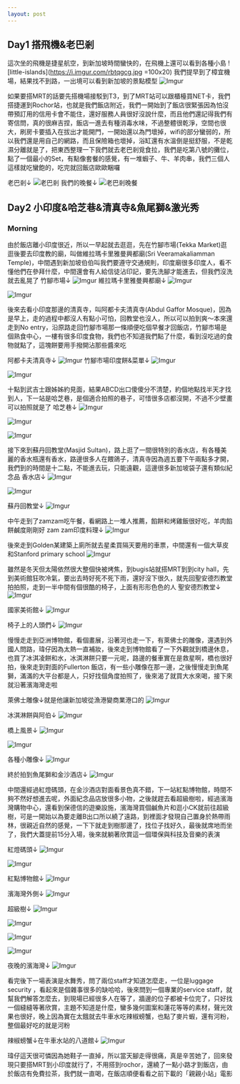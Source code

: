 ```yaml
---
layout: post
---
```

## Day1 搭飛機&老巴剎
這次坐的飛機是捷星航空，到新加坡時間蠻快的，在飛機上還可以看到各種小島
![little-islands](https://i.imgur.com/rbtqgcg.jpg =100x20)
我們提早到了樟宜機場，結果找不到路，一出境可以看到新加坡的景點模型
![Imgur](https://i.imgur.com/PmsDPOr.jpg)

如果要搭MRT的話要先搭機場接駁到T3，到了MRT站可以跟櫃檯買NET卡，我們搭捷運到Rochor站，也就是我們飯店附近，我們一開始到了飯店很緊張因為怕沒帶預訂用的信用卡會不能住，還好服務人員很好沒說什麼，而且他們還記得我們有寄信問，真的很麻吉捏，飯店一進去有種消毒水味，不過整體很乾淨，空間也很大，刷房卡要插入在拔出才能開門，一開始還以為門壞掉，wifi的部分蠻弱的，所以我們還是用自己的網路，而且保險箱也壞掉，浴缸還有水溫倒是挺舒服，不是乾濕分離就是了，把東西整理一下我們就去老巴剎覓食拉，我們是吃第八號的攤位，點了一個最小的Set，有點像套餐的感覺，有一堆蝦子、牛、羊肉串，我們三個人這樣就吃蠻飽的，吃完就回飯店歐歐睏囉

老巴剎↓
![老巴剎](https://i.imgur.com/cVojU0X.jpg)
我們的晚餐↓
![老巴剎晚餐](https://i.imgur.com/vtcQQug.jpg)

## Day2 小印度&哈芝巷&清真寺&魚尾獅&激光秀

### Morning
由於飯店離小印度很近，所以一早起就去逛逛，先在竹腳市場(Tekka Market)逛逛後要去印度教的廟，叫做維拉瑪卡里雅曼興都廟(Sri Veeramakaliamman Temple)，中間遇到新加坡伯伯叫我們要遵守交通規則，印度廟很多印度人，看不懂他們在參拜什麼，中間還會有人給信徒沾印記，要先洗腳才能進去，但我們沒洗就去亂晃了
竹腳市場↓
![Imgur](https://i.imgur.com/Yd26KP0.jpg)
維拉瑪卡里雅曼興都廟↓
![Imgur](https://i.imgur.com/3GnsxYI.jpg)

![Imgur](https://i.imgur.com/XDGhncf.jpg)

後來去看小印度那邊的清真寺，叫阿都卡夫清真寺(Abdul Gaffor Mosque)，因為是早上，走的過程中都沒人有點小可怕，回教堂也沒人，所以可以拍到爽～本來還走到No entry，沿原路走回竹腳市場那一條順便吃個早餐才回飯店，竹腳市場是個熟食中心，一樓有很多印度食物，我們也不知道我們點了什麼，看到沒吃過的食物就點了，這塊餅要用手撥開沾那些醬來吃

阿都卡夫清真寺↓
![Imgur](https://i.imgur.com/AuPF993.jpg)
竹腳市場印度餅&菜單↓
![Imgur](https://i.imgur.com/h07iwfe.jpg)

![Imgur](https://i.imgur.com/Nb7co1g.jpg)

十點到武吉士跟姊姊約見面，結果ABCD出口傻傻分不清楚，約個地點找半天才找到人，下一站是哈芝巷，是個適合拍照的巷子，可惜很多店都沒開，不過不少壁畫可以拍照就是了
哈芝巷↓
![Imgur](https://i.imgur.com/hMNglHf.jpg)

![Imgur](https://i.imgur.com/9CtRBRK.jpg)

![Imgur](https://i.imgur.com/wurZnc4.jpg)

接下來到蘇丹回教堂(Masjid Sultan)，路上逛了一間很特別的香水店，有各種美麗的香水瓶還有香水，路邊很多人在餵鴿子，清真寺因為週五要下午兩點多才開，我們到的時間是十二點，不能進去玩，只能遠觀，這邊很多新加坡袋子還有類似紀念品
香水店↓
![Imgur](https://i.imgur.com/qoGdhXW.jpg)

![Imgur](https://i.imgur.com/MoFP5zf.jpg)

蘇丹回教堂↓
![Imgur](https://i.imgur.com/RCKnhGo.jpg)

中午走到了zamzam吃午餐，看網路上一堆人推薦，餡餅和烤雞飯很好吃，羊肉餡餅鹹度剛剛好
zam zam印度料理↓
![Imgur](https://i.imgur.com/08THkTj.jpg)

後來走到Golden某建築上廁所就去星柔買隔天要用的車票，中間還有一個大草皮和Stanford primary school
![Imgur](https://i.imgur.com/uGGu4kb.jpg)

雖然是冬天但太陽依然很大整個快被烤焦，到bugis站就搭MRT到到city hall，先到美術館狂吹冷氣，要出去時好死不死下雨，還好沒下很久，就先回聖安德烈教堂拍拍照，走到一半中間有個很酷的椅子，上面有形形色色的人
聖安德烈教堂↓
![Imgur](https://i.imgur.com/IuvhSff.jpg)

國家美術館↓
![Imgur](https://i.imgur.com/hEqS7lS.jpg)

椅子上的人頭們↓
![Imgur](https://i.imgur.com/YgDqNVW.jpg)

慢慢走走到亞洲博物館，看個畫展，沿著河也走一下，有萊佛士的雕像，還遇到外國人問路，瑋仔因為太熱一直補妝，後來走到博物館看了一下外觀就到橋邊休息，也買了冰淇凌餅和水，冰淇淋餅只要一元呢，路邊的餐車實在是救星啊，橋也很好拍，後來走到對面的Fullerton 飯店，有一些小雕像在那一邊，之後慢慢走到魚尾獅，滿滿的大平台都是人，只好找個角度拍照了，後來渴了就買大水來喝，接下來就沿著濱海灣走啦

萊佛士雕像↓就是他讓新加坡從漁港變商業港口的
![Imgur](https://i.imgur.com/5DreFrr.jpg)

冰淇淋餅與阿伯↓
![Imgur](https://i.imgur.com/ByE1aPS.jpg)

橋上風景↓
![Imgur](https://i.imgur.com/TY8G84u.jpg)

![Imgur](https://i.imgur.com/yo8JDkD.jpg)

各種小雕像↓
![Imgur](https://i.imgur.com/bcoRYAo.jpg)

終於拍到魚尾獅和金沙酒店↓
![Imgur](https://i.imgur.com/fVNEAvS.jpg)

中間還經過紅燈碼頭，在金沙酒店對面看景色真不錯，下一站紅點博物館，時間不夠不然好想進去呢，外面紀念品店放很多小物，之後就趕去看超級樹啦，經過濱海灣購物中心，還看到保德信的遊樂設施，濱海灣買個鹹魚片和逛小CK就前往超級樹，可是一開始以為要走離B出口所以繞了遠路，到裡面才發現自己置身於熱帶雨林，很親近自然的感覺，一下下就走到樹那邊了，找位子找好久，最後就席地而坐了，我們大蓋提前15分入場，後來就躺著欣賞這一個環保與科技及音樂的表演

紅燈碼頭↓
![Imgur](https://i.imgur.com/jbDVkGI.jpg)

![Imgur](https://i.imgur.com/UmEwXMB.jpg)

紅點博物館↓
![Imgur](https://i.imgur.com/6xEwDLx.jpg)

濱海灣外側↓
![Imgur](https://i.imgur.com/yKVwKJW.jpg)

超級樹↓
![Imgur](https://i.imgur.com/SMFtzqz.jpg)

![Imgur](https://i.imgur.com/9nr3gDU.jpg)

![Imgur](https://i.imgur.com/HmAzkdr.jpg)

![Imgur](https://i.imgur.com/AyjvsyN.jpg)

夜晚的濱海灣↓
![Imgur](https://i.imgur.com/Gxv9DH5.jpg)

看完後下一場表演是水舞秀，問了兩位staff才知道怎麼走，一位是luggage security ，看起來是個雜事很多的缺哈哈，後來問到一個專業的service staff，就幫我們解答怎麼去，到現場已經很多人在等了，牆邊的位子都被卡位完了，只好找一個縫縫等著欣賞，主題不知道是什麼，蠻多幾何圖案和蓮花等等的素材，聲光效果也很好，晚上因為實在太餓就去牛車水吃辣椒螃蟹，也點了麥片蝦，還有河粉，整個最好吃的就是河粉

辣椒螃蟹↓在牛車水站的八道館↓
![Imgur](https://i.imgur.com/fuHMYGi.jpg)

瑋仔這天很可憐因為她鞋子一直掉，所以當天腳走得很痛，真是辛苦她了，回來發現只要搭MRT到小印度就行了，不用搭到rochor，還繞了一點小路才到飯店，由於飯店有免費拉茶，我們就一直喝，在飯店順便看看之前下載的「親親小站」電影